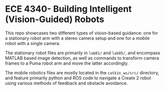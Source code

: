 # ECE 4340- Building Intelligent (Vision-Guided) Robots

This repo showcases two different types of vision-based guidance: one for a stationary robot arm with a stereo camera setup and one for a mobile robot with a single camera.

The stationary robot files are primarily in `lab01/` and `lab05/`, and encompass MATLAB based image detection, as well as commands to transform camera frames to a Puma robot arm and move the latter accordingly.

The mobile robotics files are mostly located in the `catkin_ws/src/` directory, and feature primarily python and ROS code to navigate a Create 2 robot using various methods of feedback and obstacle avoidance.
